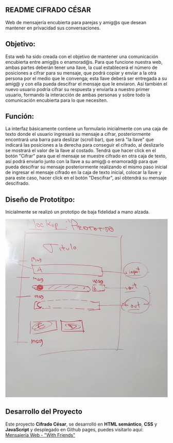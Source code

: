 ## README CIFRADO CÉSAR

Web de mensajería encubierta para parejas y amig@s que desean mantener en privacidad sus conversaciones. 

## Objetivo:

Esta web ha sido creada con el objetivo de mantener una comunicación encubierta entre amig@s o enamorad@s.
Para que funcione nuestra web, ambas partes deberán tener una llave, la cual establecerá el número de posiciones a cifrar para su mensaje, que podrá copiar y enviar a la otra persona por el medio que le convenga; esta llave deberá ser entregada a su amig@ y con ella pueda descifrar el mensaje que le enviaron. Así también el nuevo usuario podría cifrar su respuesta y enviarla a nuestro primer usuario, formando la interacción de ambas personas y sobre todo la comunicación encubierta para lo que necesiten.

## Función:

La interfaz básicamente contiene un formulario inicialmente con una caja de texto donde el usuario ingresará su mensaje a cifrar, posteriormente encontrará una barra para deslizar (scroll bar), que será "la llave" que indicará las posiciones a la derecha para conseguir el cifrado, al deslizarlo se mostrará el valor de la llave al costado. Tendrá que hacer click en el botón "Cifrar" para que el mensaje se muestre cifrado en otra caja de texto, así podrá enviarlo junto con la llave a su amig@ o enamorad@ para que pueda descifrar su mensaje posteriormente realizando el mismo paso inicial de ingresar el mensaje cifrado en la caja de texto inicial, colocar la llave y para este caso, hacer click en el botón "Descifrar", así obtendrá su mensaje descifrado.

## Diseño de Prototitpo:

Inicialmente se realizó un prototipo de baja fidelidad a mano alzada.

![Alt text](<src/Imagenes/Prototipo baja fidelidad.jpeg>)

## Desarrollo del Proyecto

Este proyecto **Cifrado César**, se desarrolló en **HTML semántico**, **CSS** y **JavaScript** y desplegado en Github pages, puedes visitarlo aquí: [Mensajería Web - "With Friends"](https://nellycn.github.io/DEV003-cipher-main/)


